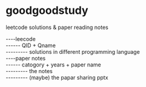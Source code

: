# goodgoodstudy
leetcode solutions & paper reading notes  

----leecode  
------ QID + Qname  
--------- solutions in different programming language  
----paper notes  
------ catogory + years + paper name  
--------- the notes  
--------- (maybe) the papar sharing pptx  
